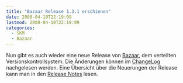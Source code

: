 ```yaml
---
title: "Bazaar Release 1.3.1 erschienen"
date: 2008-04-10T22:19:09
lastmod: 2008-04-10T22:19:09
categories:
  - SKM
  - Bazaar
---
```

Nun gibt es auch wieder eine neue Release von [Bazaar](http://bazaar-vcs.org "Bazaar"), dem verteilten Versionskontrollsystem. 
Die Änderungen können im [ChangeLog](https://launchpad.net/bzr/1.3/1.3.1 "ChangeLog") nachgelesen werden. Eine Übersicht über 
die Neuerungen der Release kann man in den [Release Notes](https://launchpad.net/bzr/1.3 "Release Notes") lesen.
